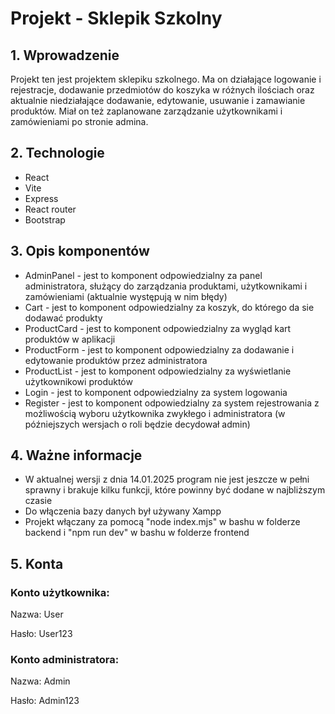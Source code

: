 <h1>Projekt - Sklepik Szkolny</h1>
<h2>1. Wprowadzenie</h2>
<p>Projekt ten jest projektem sklepiku szkolnego. Ma on działające logowanie i rejestracje, dodawanie przedmiotów do koszyka w różnych ilościach oraz aktualnie niedziałające dodawanie, edytowanie, usuwanie i zamawianie produktów. Miał on też zaplanowane zarządzanie użytkownikami i zamówieniami po stronie admina.</p>
<h2>2. Technologie</h2>
<ul>
  <li>React</li>
  <li>Vite</li>
  <li>Express</li>
  <li>React router</li>
  <li>Bootstrap</li>
</ul>
<h2>3. Opis komponentów</h2>
<ul>
  <li>AdminPanel - jest to komponent odpowiedzialny za panel administratora, służący do zarządzania produktami, użytkownikami i zamówieniami (aktualnie występują w nim błędy)</li>
  <li>Cart - jest to komponent odpowiedzialny za koszyk, do którego da sie dodawać produkty</li>
  <li>ProductCard - jest to komponent odpowiedzialny za wygląd kart produktów w aplikacji</li>
  <li>ProductForm - jest to komponent odpowiedzialny za dodawanie i edytowanie produktów przez administratora</li>
  <li>ProductList - jest to komponent odpowiedzialny za wyświetlanie użytkownikowi produktów</li>
  <li>Login - jest to komponent odpowiedzialny za system logowania</li>
  <li>Register - jest to komponent odpowiedzialny za system rejestrowania z możliwością wyboru użytkownika zwykłego i administratora (w późniejszych wersjach o roli będzie decydował admin)</li>
</ul>
<h2>4. Ważne informacje</h2>
<ul>
  <li>W aktualnej wersji z dnia 14.01.2025 program nie jest jeszcze w pełni sprawny i brakuje kilku funkcji, które powinny być dodane w najbliższym czasie</li>
  <li>Do włączenia bazy danych był używany Xampp</li>
  <li>Projekt włączany za pomocą "node index.mjs" w bashu w folderze backend i "npm run dev" w bashu w folderze frontend</li>
</ul>

<h2>5. Konta</h2>
<h3>Konto użytkownika:</h3>
<p>Nazwa: User</p>
<p>Hasło: User123</p>
<h3>Konto administratora:</h3>
<p>Nazwa: Admin</p>
<p>Hasło: Admin123</p>

